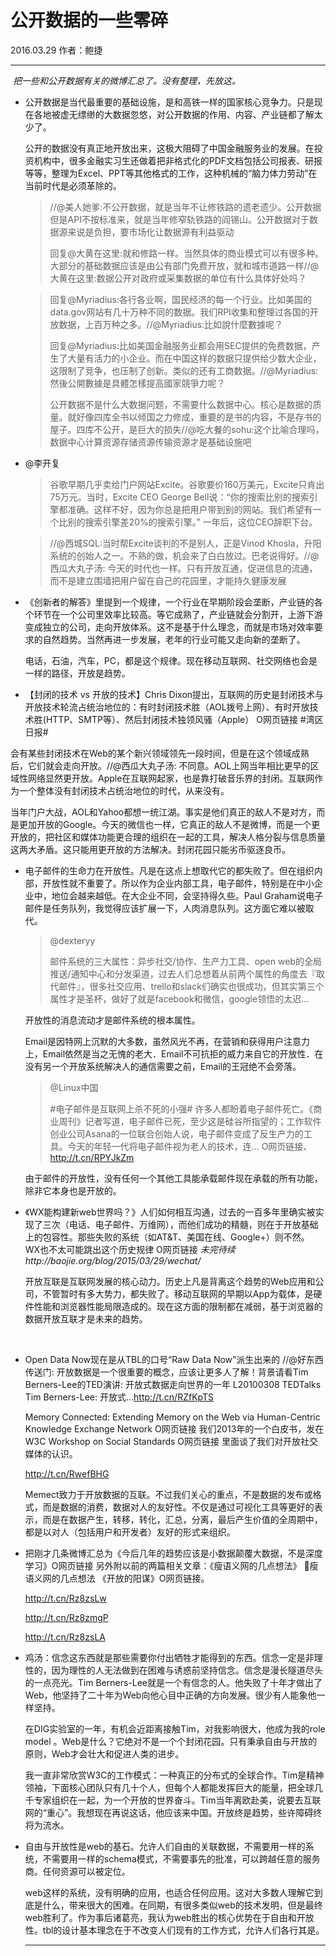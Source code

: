 # 公开数据的一些零碎

2016.03.29  作者：鲍捷

***

​	*把一些和公开数据有关的微博汇总了。没有整理，先放这。*

* 公开数据是当代最重要的基础设施，是和高铁一样的国家核心竞争力。只是现在各地被虚无缥缈的大数据忽悠，对公开数据的作用、内容、产业链都了解太少了。

  公开的数据没有真正地开放出来，这极大阻碍了中国金融服务业的发展。在投资机构中，很多金融实习生还做着把非格式化的PDF文档包括公司报表、研报等等，整理为Excel、PPT等其他格式的工作，这种机械的“脑力体力劳动”在当前时代是必须革除的。

  >  //@美人她爹:不公开数据，就是当年不让修铁路的遗老遗少。公开数据但是API不按标准来，就是当年修窄轨铁路的阎锡山。公开数据对于数据源来说是负担，要市场化让数据源有利益驱动
  >
  > 回复@大黄在这里:就和修路一样。当然具体的商业模式可以有很多种。大部分的基础数据应该是由公有部门免费开放，就和城市道路一样//@大黄在这里:数据公开对政府或采集数据的单位有什么具体好处吗？

  > 回复@Myriadius:各行各业啊，国民经济的每一个行业。比如美国的data.gov网站有几十万种不同的数据。我们RPI收集和整理过各国的开放数据，上百万种之多。//@Myriadius:比如說什麼數據呢？
  >
  > 回复@Myriadius:比如美国金融服务业都会用SEC提供的免费数据，产生了大量有活力的小企业。而在中国这样的数据只提供给少数大企业，这限制了竞争，也压制了创新。类似的还有工商数据。//@Myriadius:然後公開數據是具體怎樣提高國家競爭力呢？
  >
  > 公开数据不是什么大数据问题，不需要什么数据中心。核心是数据的质量。就好像四库全书以倾国之力修成，重要的是书的内容，不是存书的屋子。四库不公开，是巨大的损失//@吃大餐的sohu:这个比喻合理吗，数据中心计算资源存储资源传输资源才是基础设施吧



* @李开复

  > 谷歌早期几乎卖给门户网站Excite。谷歌要价160万美元，Excite只肯出75万元。当时，Excite CEO George Bell说：“你的搜索比别的搜索引擎都准确。这样不好，因为你总是把用户带到别的网站。我们希望有一个比别的搜索引擎差20%的搜索引擎。” 一年后，这位CEO辞职下台。

  > //@西城SQL:当时帮Excite谈判的不是别人，正是Vinod Khosla，升阳系统的创始人之一。不熟的做，机会来了白白放过。巴老说得好。//@西瓜大丸子汤: 今天的时代也一样。只有开放互通，促进信息的流通，而不是建立围墙把用户留在自己的花园里，才能持久健康发展



* 《创新者的解答》里提到一个规律，一个行业在早期阶段会垄断，产业链的各个环节在一个公司里效率比较高。等它成熟了，产业链就会分割开，上游下游变成独立的公司，走向开放体系。这不是基于什么理念，而就是市场对效率要求的自然趋势。当然再进一步发展，老年的行业可能又走向新的垄断了。

  电话，石油，汽车，PC，都是这个规律。现在移动互联网、社交网络也会是一样的路径，开放是趋势。



*  【封闭的技术 vs 开放的技术】Chris Dixon提出，互联网的历史是封闭技术与开放技术轮流占统治地位的：有时封闭技术胜（AOL拨号上网）、有时开放技术胜(HTTP、SMTP等）、然后封闭技术独领风骚（Apple） O网页链接 #湾区日报#

  会有某些封闭技术在Web的某个新兴领域领先一段时间，但是在这个领域成熟后，它们就会走向开放。//@西瓜大丸子汤: 不同意。AOL上网当年相比更早的区域性网络显然更开放。Apple在互联网起家，也是靠打破音乐界的封闭。互联网作为一个整体没有封闭技术占统治地位的时代，从来没有。

  当年门户大战，AOL和Yahoo都想一统江湖。事实是他们真正的敌人不是对方，而是更加开放的Google。今天的微信也一样，它真正的敌人不是微博，而是一个更开放的，把社区和媒体功能更合理的组织在一起的工具，解决人格分裂与信息质量这两大矛盾。这只能用更开放的方法解决。封闭花园只能劣币驱逐良币。



* 电子邮件的生命力在开放性。凡是在这点上想取代它的都失败了。但在组织内部，开放性就不重要了。所以作为企业内部工具，电子邮件，特别是在中小企业中，地位会越来越低。在大企业不同，会坚持得久些。Paul Graham说电子邮件是任务队列，我觉得应该扩展一下，人肉消息队列。这方面它难以被取代。

  >  @dexteryy
  >
  > 邮件系统的三大属性：异步社交/协作、生产力工具、open web的全局推送/通知中心和分发渠道，过去人们总想着从前两个属性的角度去『取代邮件』，很多社交应用、trello和slack们确实也很成功，但其实第三个属性才是圣杯，做好了就是facebook和微信，google领悟的太迟…

  开放性的消息流动才是邮件系统的根本属性。

  Email是因特网上沉默的大多数，虽然风光不再，在营销和获得用户注意力上，Email依然是当之无愧的老大．Email不可抗拒的威力来自它的开放性．在没有另一个开放系统解决人的通信需要之前，Email的王冠绝不会旁落。

  > @Linux中国
  >
  > \#电子邮件是互联网上杀不死的小强# 许多人都盼着电子邮件死亡。《商业周刊》记者写道，电子邮件已死，至少这是硅谷所指望的；工作软件创业公司Asana的一位联合创始人说，电子邮件变成了反生产力的工具。今天的年轻一代将电子邮件视为老人的技术，连… O网页链接、http://t.cn/RPYJkZm

  由于邮件的开放性，没有任何一个其他工具能承载邮件现在承载的所有功能，除非它本身也是开放的。



* 《WX能构建新web世界吗？》人们如何相互沟通，过去的一百多年里确实被实现了三次（电话、电子邮件、万维网），而他们成功的精髓，则在于开放基础上的包容性。那些失败的系统（如AT&T、美国在线、Google+）则不然。 WX也不太可能跳出这个历史规律 O网页链接 *未完待续http://baojie.org/blog/2015/03/29/wechat/*

  开放互联是互联网发展的核心动力。历史上凡是背离这个趋势的Web应用和公司，不管暂时有多大势力，都失败了。移动互联网的早期以App为载体，是硬件性能和浏览器性能局限造成的。现在这方面的限制都在减弱，基于浏览器的数据开放互联才是未来的趋势。

  ​


* Open Data Now现在是从TBL的口号“Raw Data Now”派生出来的 //@好东西传送门: 开放数据是一个很重要的概念，应该让更多人了解！背景请看Tim Berners-Lee的TED演讲: 开放式数据走向世界的一年 L20100308 TEDTalks Tim Berners-Lee: 开放式…http://t.cn/RZfKpTS

  Memory Connected: Extending Memory on the Web via Human-Centric Knowledge Exchange Network O网页链接 我们2013年的一个白皮书，发在W3C Workshop on Social Standards O网页链接 里面谈了我们对开放社交媒体的认识。

  http://t.cn/RwefBHG

  Memect致力于开放数据的互联。不过我们关心的重点，不是数据的发布或格式，而是数据的消费，数据对人的友好性。不仅是通过可视化工具等更好的表示，而是在数据产生，转移，转化，汇总，分离，最后产生价值的全周期中，都是以对人（包括用户和开发者）友好的形式来组织。



* 把刚才几条微博汇总为《今后几年的趋势应该是小数据颠覆大数据，不是深度学习》O网页链接 另外附以前的两篇相关文章：《瘦语义网的几点想法》 瘦语义网的几点想法 《开放的阳谋》O网页链接。

  http://t.cn/Rz8zsLw

  http://t.cn/Rz8zmgP

  http://t.cn/Rz8zsLA

* 鸡汤：信念这东西就是那些需要你付出牺牲才能得到的东西。信念一定是非理性的，因为理性的人无法做到在困难与诱惑前坚持信念。信念是漫长隧道尽头的一点亮光。Tim Berners-Lee就是一个有信念的人。他失败了十年才做出了Web，他坚持了二十年为Web向他心目中正确的方向发展。很少有人能象他一样坚持。

  在DIG实验室的一年，有机会近距离接触Tim，对我影响很大，他成为我的role model 。Web是什么？它绝对不是一个个封闭花园。只有秉承自由与开放的原则，Web才会壮大和促进人类的进步。

  我一直非常欣赏W3C的工作模式：一种真正的分布式的全球合作。Tim是精神领袖，下面核心团队只有几十个人，但每个人都能发挥巨大的能量，把全球几千专家组织在一起，为一个开放的世界奋斗。Tim当年离欧赴美，说要去互联网的“重心”。我想现在再说这话，他应该来中国。开放终是趋势，些许障碍终将为流水。

* 自由与开放性是web的基石。允许人们自由的关联数据，不需要用一样的系统，不需要用一样的schema模式，不需要事先的批准，可以跨越任意的服务商。任何资源可以被定位。

  web这样的系统，没有明确的应用，也适合任何应用。这对大多数人理解它到底是什么，带来很大的困难。在同期，有很多类似web的技术发明，但是最终web胜利了。作为事后诸葛亮，我认为web胜出的核心优势在于自由和开放性。tbl的设计基本理念在于不改变人们现有的工作方式，允许人们各行其是。

  ***

  ​